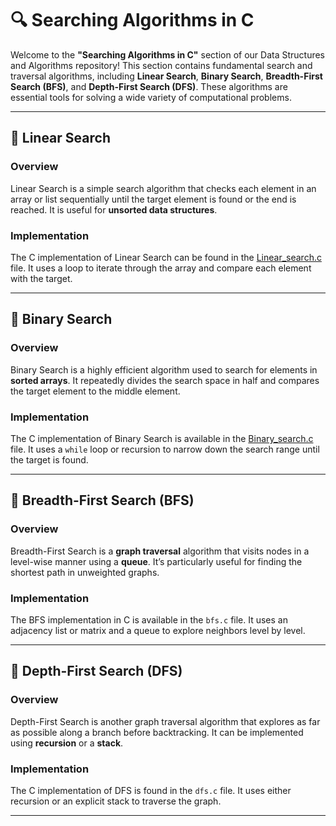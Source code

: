# 🔍 Searching Algorithms in C

Welcome to the **"Searching Algorithms in C"** section of our Data Structures and Algorithms repository! This section contains fundamental search and traversal algorithms, including **Linear Search**, **Binary Search**, **Breadth-First Search (BFS)**, and **Depth-First Search (DFS)**. These algorithms are essential tools for solving a wide variety of computational problems.

---

## 📘 Linear Search

### Overview

Linear Search is a simple search algorithm that checks each element in an array or list sequentially until the target element is found or the end is reached. It is useful for **unsorted data structures**.

### Implementation

The C implementation of Linear Search can be found in the [Linear_search.c](Linear_search.c) file. It uses a loop to iterate through the array and compare each element with the target.

---

## 📗 Binary Search

### Overview

Binary Search is a highly efficient algorithm used to search for elements in **sorted arrays**. It repeatedly divides the search space in half and compares the target element to the middle element.

### Implementation

The C implementation of Binary Search is available in the [Binary_search.c](Binary_search.c) file. It uses a `while` loop or recursion to narrow down the search range until the target is found.

---

## 📘 Breadth-First Search (BFS)

### Overview

Breadth-First Search is a **graph traversal** algorithm that visits nodes in a level-wise manner using a **queue**. It’s particularly useful for finding the shortest path in unweighted graphs.

### Implementation

The BFS implementation in C is available in the `bfs.c` file. It uses an adjacency list or matrix and a queue to explore neighbors level by level.

---

## 📗 Depth-First Search (DFS)

### Overview

Depth-First Search is another graph traversal algorithm that explores as far as possible along a branch before backtracking. It can be implemented using **recursion** or a **stack**.

### Implementation

The C implementation of DFS is found in the `dfs.c` file. It uses either recursion or an explicit stack to traverse the graph.

---
